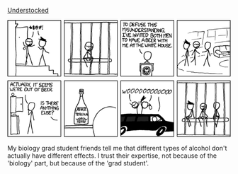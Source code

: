 [Understocked](https://xkcd.com/617)

![Understocked](./random_comic.png)

My biology grad student friends tell me that different types of alcohol don't actually have different effects. I trust their expertise, not because of the 'biology' part, but because of the 'grad student'.

